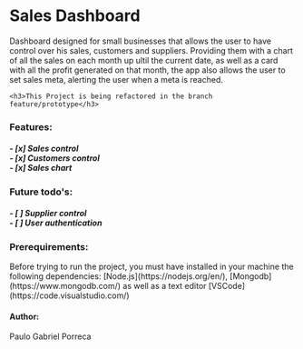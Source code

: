<h1>Sales Dashboard</h1>
<p>Dashboard designed for small businesses that allows the user to have control over his sales, customers and suppliers. Providing them with a chart of all the sales on each month up ultil the current date, as well as a card with all the profit generated on that month, the app also allows the user to set sales meta, alerting the user when a meta is reached.</p>


```
<h3>This Project is being refactored in the branch feature/prototype</h3>
```

<h3>Features: <h5>
- [x] Sales control
  <br>
- [x] Customers control
  <br>
- [x] Sales chart
  <br>
  
  <h3>Future todo's: <h5>
- [ ] Supplier control
  <br>
- [ ] User authentication
  <br>




<h3>Prerequirements:</h3>
<p>Before trying to run the project, you must have installed in your machine the following dependencies:
[Node.js](https://nodejs.org/en/), [Mongodb](https://www.mongodb.com/) as well as a text editor [VSCode](https://code.visualstudio.com/)</p>

<h4>Author:</h4>
Paulo Gabriel Porreca
